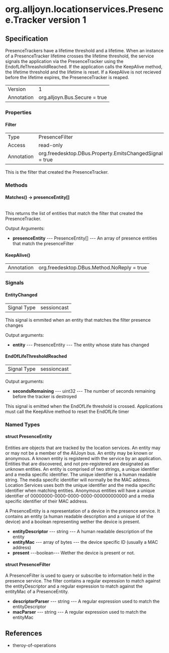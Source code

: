 # org.alljoyn.locationservices.Presence.Tracker version 1
## Specification

PresenceTrackers have a lifetime threshold and a lifetime. 
When an instance of a PresenceTracker lifetime crosses the lifetime threshold, the service signals
the application via the PresenceTracker using the EndofLifeThreasholdReached. 
If the application calls the KeepAlive method, the lifetime threshold and the lifetime is reset.
If a KeepAlive is not recieved before the lifetime expires, the PreseneceTracker is reaped.

|                       |                                                                       |
|-----------------------|-----------------------------------------------------------------------|
| Version               | 1                                                                     |
| Annotation            | org.alljoyn.Bus.Secure = true                                         |

### Properties


#### Filter
|                       |                                                                       |
|-----------------------|-----------------------------------------------------------------------|
| Type                  | PresenceFilter                                                        |
| Access                | read-only                                                             |
| Annotation            | org.freedesktop.DBus.Property.EmitsChangedSignal = true               |

This is the filter that created the PresenceTracker.

### Methods

#### Matches() -> presenceEntity[]
|                       |                                                                       |
|-----------------------|-----------------------------------------------------------------------|
This returns the list of entities that match the filter that created the PresenceTracker.


Output Arguments:

* **presenceEntity** --- PresenceEntity[] --- An array of presence entities that match the presenceFilter


#### KeepAlive()
|                       |                                             |
|-----------------------|---------------------------------------------|
| Annotation            | org.freedesktop.DBus.Method.NoReply = true  |

### Signals

#### EntityChanged
|                       |                                   |
|-----------------------|-----------------------------------|
| Signal Type           | sessioncast                       |


This signal is emmited when an entity that matches the filter presence changes

Output arguments:

  * **entity** --- PresenceEntity --- The entity whose state has changed

#### EndOfLifeThresholdReached

|                       |                                   |
|-----------------------|-----------------------------------|
| Signal Type           | sessioncast                       |

Output arguments:

  * **secondsRemaining** --- uint32 --- The number of seconds remaining before the tracker is destroyed

This signal is emitted when the EndOfLife threshold is crossed.
Applications must call the KeepAlive method to reset the EndOfLife timer

### Named Types

#### struct PresenceEntity

Entities are objects that are tracked by the location services.
An entity may or may not be a member of the AllJoyn bus. 
An entity may be known or anonymous. 
A known entity is registered with the service by an application. 
Entities that are discovered, and not pre-registered are designated as unknown entities.
An entity is comprised of two strings, a unique identifier and a media specific identifier. 
The unique identifier is a human readable string.
The media specific identifier will normally be the MAC address. 
Location Services uses both the unique identifier and the media specific identifier when matching 
entities. Anonymous entities will have a unique identifier of 00000000-0000-0000-0000-000000000000
and a media specific identifier of their MAC address.

A PresenceEntity is a representation of a device in the presence service. 
It contains an entity (a human readable description and a unique id of the device) and a boolean
representing wether the device is present. 

  * **entityDescriptor** --- string --- A human readable description of the entity
  * **entityMac** --- array of bytes --- the device specific ID (usually a MAC address)
  * **present** ---boolean--- Wether the device is present or not.

#### struct PresenceFilter

A PresenceFilter is used to query or subscribe to information held in the presence service.
The filter contains a regular expression to match against the entityDescriptor and a regular expression to match against the entityMac of a PresenceEntity.

  * **descriptorParser** --- string --- A regular expression used to match the entityDescriptor 
  * **macParser** --- string --- A regular expression used to match the entityMac

## References
  * theroy-of-operations

